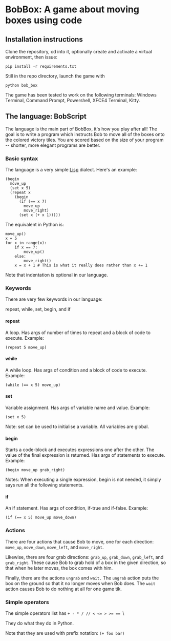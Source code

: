 
# BobBox: A game about moving boxes using code

## Installation instructions

Clone the repository, cd into it, optionally create and activate a virtual environment, then issue:

```
pip install -r requirements.txt
```

Still in the repo directory, launch the game with

```
python bob_box 
```

The game has been tested to work on the following terminals: Windows Terminal, Command Prompt, Powershell, XFCE4 Terminal, Kitty.

## The language: BobScript

The language is the main part of BobBox, it's how you play after all! The goal is to write a program which instructs Bob to move all of the boxes onto the colored victory tiles. You are scored based on the size of your program -- shorter, more elegant programs are better.

### Basic syntax

The language is a very simple [Lisp](https://en.wikipedia.org/wiki/Lisp_(programming_language)) dialect. Here's an example:

```
(begin
  move_up
  (set x 5)
  (repeat x
    (begin
      (if (== x 7)
        move_up
        move_right)
      (set x (+ x 1)))))
```

The equivalent in Python is:

```
move_up()
x = 5
for x in range(x):
    if x == 7:
        move_up()
    else:
        move_right()
    x = x + 1 # This is what it really does rather than x += 1
```

Note that indentation is optional in our language.

### Keywords

There are very few keywords in our language:

repeat, while, set, begin, and if

#### repeat

A loop. Has args of number of times to repeat and a block of code to execute. Example:

```
(repeat 5 move_up)
```

#### while

A while loop. Has args of condition and a block of code to execute. Example:

```
(while (== x 5) move_up)
```

#### set

Variable assignment. Has args of variable name and value. Example:

```
(set x 5)
```

Note: set can be used to initialise a variable. All variables are global.

#### begin

Starts a code-block and executes expressions one after the other. The value of the final expression is returned. Has args of statements to execute. Example:

```
(begin move_up grab_right)
```

Notes: When executing a single expression, begin is not needed, it simply says run all the following statements.

#### if

An if statement. Has args of condition, if-true and if-false. Example:

```
(if (== x 5) move_up move_down)
```

### Actions

There are four actions that cause Bob to move, one for each direction: `move_up`, `move_down`, `move_left`, and `move_right`.

Likewise, there are four grab directions: `grab_up`, `grab_down`, `grab_left`, and `grab_right`. These cause Bob to grab hold of a box in the given direction, so that when he later moves, the box comes with him.

Finally, there are the actions `ungrab` and `wait.` The `ungrab` action puts the box on the ground so that it no longer moves when Bob does. The `wait` action causes Bob to do nothing at all for one game tik.

### Simple operators

The simple operators list has `+ - * / // < <= > >= == `\

They do what they do in Python.

Note that they are used with prefix notation: `(+ foo bar)`





